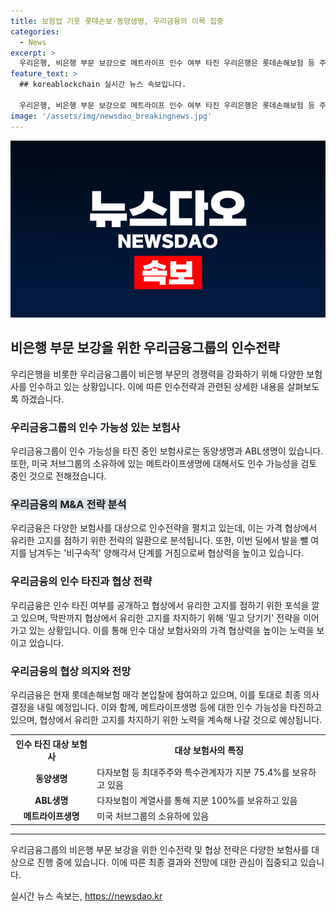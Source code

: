 ```yaml
---
title: 보험업 기웃 롯데손보·동양생명, 우리금융의 이목 집중
categories:
  - News
excerpt: >
  우리은행, 비은행 부문 보강으로 메트라이프 인수 여부 타진 우리은행은 롯데손해보험 등 주요 보험사 인수를 통해 비은행 부문을 강화하고 있다. 이는 투자은행 업계에서 다양한 보험사 인수 가능성을 열어놓고 있는 전략으로 분석되고 있으며, 동양생명과 ABL생명 대주주와 비구속적 양해각서를 체결하고 실사에 착수할 예정이다. 또한, 미국 처브그룹이 보유한 메트라이프생명 등에 대한 인수 가능성을 타진하고 있는 것으로 보고 있다.
feature_text: >
  ## koreablockchain 실시간 뉴스 속보입니다.

  우리은행, 비은행 부문 보강으로 메트라이프 인수 여부 타진 우리은행은 롯데손해보험 등 주요 보험사 인수를 통해 비은행 부문을 강화하고 있다. 이는 투자은행 업계에서 다양한 보험사 인수 가능성을 열어놓고 있는 전략으로 분석되고 있으며, 동양생명과 ABL생명 대주주와 비구속적 양해각서를 체결하고 실사에 착수할 예정이다. 또한, 미국 처브그룹이 보유한 메트라이프생명 등에 대한 인수 가능성을 타진하고 있는 것으로 보고 있다.
image: '/assets/img/newsdao_breakingnews.jpg'
---
```


<p><img src="/assets/img/newsdao_breakingnews.jpg" alt="koreablockchain 속보" /></p>

<h2 data-ke-size="size26">비은행 부문 보강을 위한 우리금융그룹의 인수전략</h2>

<p data-ke-size="size16">우리은행을 비롯한 우리금융그룹이 비은행 부문의 경쟁력을 강화하기 위해 다양한 보험사를 인수하고 있는 상황입니다. 이에 따른 인수전략과 관련된 상세한 내용을 살펴보도록 하겠습니다.</p>

<h3><b>우리금융그룹의 인수 가능성 있는 보험사</b></h3>

<p data-ke-size="size16">우리금융그룹이 인수 가능성을 타진 중인 보험사로는 동양생명과 ABL생명이 있습니다. 또한, 미국 처브그룹의 소유하에 있는 메트라이프생명에 대해서도 인수 가능성을 검토 중인 것으로 전해졌습니다.</p>

<h3><b><span style="background-color: #21538527;">우리금융의 M&A 전략 분석</span></b></h3>

<p data-ke-size="size16">우리금융은 다양한 보험사를 대상으로 인수전략을 펼치고 있는데, 이는 가격 협상에서 유리한 고지를 점하기 위한 전략의 일환으로 분석됩니다. 또한, 이번 딜에서 발을 뺄 여지를 남겨두는 '비구속적' 양해각서 단계를 거침으로써 협상력을 높이고 있습니다.</p>

<h3><b>우리금융의 인수 타진과 협상 전략</b></h3>

<p data-ke-size="size16">우리금융은 인수 타진 여부를 공개하고 협상에서 유리한 고지를 점하기 위한 포석을 깔고 있으며, 막판까지 협상에서 유리한 고지를 차지하기 위해 '밀고 당기기' 전략을 이어가고 있는 상황입니다. 이를 통해 인수 대상 보험사와의 가격 협상력을 높이는 노력을 보이고 있습니다.</p>

<h3><b>우리금융의 협상 의지와 전망</b></h3>

<p data-ke-size="size16">우리금융은 현재 롯데손해보험 매각 본입찰에 참여하고 있으며, 이를 토대로 최종 의사결정을 내릴 예정입니다. 이와 함께, 메트라이프생명 등에 대한 인수 가능성을 타진하고 있으며, 협상에서 유리한 고지를 차지하기 위한 노력을 계속해 나갈 것으로 예상됩니다.</p>

<table>
    <tr>
      <th>인수 타진 대상 보험사</th>
      <th>대상 보험사의 특징</th>
    </tr>
    <tr>
      <td style="text-align: center; height: 17px;"><b>동양생명</b></td>
      <td>다자보험 등 최대주주와 특수관계자가 지분 75.4%를 보유하고 있음</td>
    </tr>
    <tr>
      <td style="text-align: center; height: 17px;"><b>ABL생명</b></td>
      <td>다자보험이 계열사를 통해 지분 100%를 보유하고 있음</td>
    </tr>
    <tr>
      <td style="text-align: center; height: 17px;"><b>메트라이프생명</b></td>
      <td>미국 처브그룹의 소유하에 있음</td>
    </tr>
</table>

<hr>

<p>우리금융그룹의 비은행 부문 보강을 위한 인수전략 및 협상 전략은 다양한 보험사를 대상으로 진행 중에 있습니다. 이에 따른 최종 결과와 전망에 대한 관심이 집중되고 있습니다.</p>
실시간 뉴스 속보는, <a href="https://newsdao.kr" rel="dofollow">https://newsdao.kr</a>



